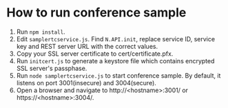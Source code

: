 How to run conference sample
============================

1. Run `npm install`.
2. Edit `samplertcservice.js`. Find `N.API.init`, replace service ID, service key and REST server URL with the correct values.
3. Copy your SSL server certificate to cert/certificate.pfx.
4. Run `initcert.js` to generate a keystore file which contains encrypted SSL server's passphase.
5. Run `node samplertcservice.js` to start conference sample. By default, it listens on port 3001(insecure) and 3004(secure).
6. Open a browser and navigate to http://\<hostname\>:3001/ or https://\<hostname\>:3004/.
